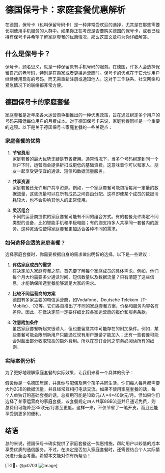 # 德国保号卡：家庭套餐优惠解析

在德国，保号卡（也叫保留号码卡）是一种非常受欢迎的选择，尤其是在那些需要长期使用手机服务的人群中。如果你正在考虑是否要购买德国的保号卡，或者已经持有保号卡并希望了解家庭套餐的优惠情况，那么这篇文章将为你详细解答。

## 什么是保号卡？

保号卡，顾名思义，就是一种保留原有手机号码的服务。在德国，许多人会选择保留自己的老号码，特别是在搬家或者更换运营商时。保号卡的优点在于它允许用户继续使用现有的号码，而无需重新注册或通知他人。这对于工作联系、社交网络和紧急情况下的联络都非常方便。

## 德国保号卡的家庭套餐

家庭套餐是近年来各大运营商争相推出的一种优惠政策，旨在通过绑定多个用户的号码来降低每位用户的月费成本。对于德国保号卡来说，家庭套餐同样是一个重要的选项。以下是关于德国保号卡家庭套餐的一些关键点：

### 家庭套餐的优势

1. **节省费用**  
   家庭套餐的最大优势无疑是节省费用。通常情况下，当多个号码绑定到同一个账户下时，运营商会提供折扣或更低的基础资费。这意味着你可以和家人、朋友一起享受更便宜的通话、短信和数据流量服务。

2. **共享资源**  
   家庭套餐还允许用户共享资源。例如，一个家庭套餐可能包括每月一定量的数据流量，这些流量可以在所有成员之间自由分配。这样即使某个成员的数据消耗较大，也不会影响其他人的正常使用。

3. **灵活组合**  
   不同的运营商提供的家庭套餐可能有不同的组合方式。有的套餐允许绑定不同类型的设备，比如智能手机和平板电脑；有的则支持多人共享同一套餐内的服务。这种灵活性使得家庭套餐更加适合各种不同的需求。

### 如何选择合适的家庭套餐？

选择家庭套餐时，你需要根据自身的需求做出明智的选择。以下是一些建议：

1. **评估家庭成员的需求**  
   在决定加入家庭套餐之前，首先要了解每个家庭成员的具体需求。例如，他们每个月大约需要多少通话时间、短信数量以及数据流量？只有清楚了这些信息，才能确保所选套餐能够满足大家的需求。

2. **比较不同运营商的方案**  
   德国有多家主要的电信运营商，如Vodafone、Deutsche Telekom（T-Mobile）、O2等。它们各自推出了不同的家庭套餐方案，价格和服务内容各有差异。因此，在做决定前一定要仔细比较各家运营商的报价和服务条款。

3. **注意附加条件**  
   虽然家庭套餐听起来很诱人，但也要留意其中可能存在的附加条件。例如，某些套餐可能会限制新用户只能通过现有用户邀请才能加入；还有一些套餐可能会对超出部分收取较高的额外费用。所以在签订合同之前务必阅读所有的细则。

### 实际案例分析

为了更好地理解家庭套餐的实际效果，让我们来看一个具体的例子：

假设你是一名德国居民，并且你与配偶及两个孩子共同生活。你们每人每月都需要大约2GB的数据流量，并且经常互相打电话交流。如果不使用家庭套餐的话，每个人单独订购基础套餐的话，总费用可能是10欧元/人*4=40欧元/月。但如果你们选择了某家运营商的家庭套餐，该套餐规定四人共享8GB流量并且通话免费，则总费用可能降至35欧元/月甚至更低。这样一来，不仅节省了一笔开支，而且还能享受到更多的便利。

## 结语

总的来说，德国保号卡确实提供了家庭套餐这一优惠措施，帮助用户以较低的成本享受优质的通信服务。不过，在决定是否加入家庭套餐时，还需要结合个人实际情况进行全面考量。希望本文能对你有所帮助！

[TG💪+ @jx0703 ![Image](https://github.com/user-attachments/assets/dbca1d08-cadb-493c-b0ec-ad6f7a83f270)]